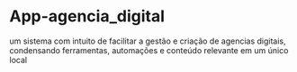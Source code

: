 # App-agencia_digital
um sistema com intuito de facilitar a gestão e criação de agencias digitais, condensando ferramentas, automações e conteúdo relevante em um único local

